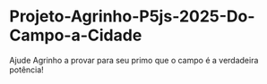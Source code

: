 # Projeto-Agrinho-P5js-2025-Do-Campo-a-Cidade
Ajude Agrinho a provar para seu primo que o campo é a verdadeira potência!
